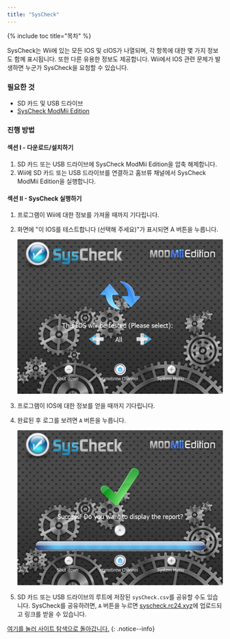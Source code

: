 ```yaml
---
title: "SysCheck"
---
```


{% include toc title="목차" %}

SysCheck는 Wii에 있는 모든 IOS 및 cIOS가 나열되며, 각 항목에 대한 몇 가지 정보도 함께 표시됩니다. 또한 다른 유용한 정보도 제공합니다. Wii에서 IOS 관련 문제가 발생하면 누군가 SysCheck을 요청할 수 있습니다.

### 필요한 것

* SD 카드 및 USB 드라이브
* [SysCheck ModMii Edition](https://oscwii.org/library/app/SysCheckME)

### 진행 방법
#### 섹션 I - 다운로드/설치하기

1. SD 카드 또는 USB 드라이브에 SysCheck ModMii Edition을 압축 해제합니다.
1. Wii에 SD 카드 또는 USB 드라이브를 연결하고 홈브류 채널에서 SysCheck ModMii Edition을 실행합니다.

#### 섹션 II - SysCheck 실행하기

1. 프로그램이 Wii에 대한 정보를 가져올 때까지 기다립니다.
1. 화면에 "이 IOS를 테스트합니다 (선택해 주세요)"가 표시되면 A 버튼을 누릅니다.

    ![](/images/homebrew/syscheck/syscheck_chooseios.png)

1. 프로그램이 IOS에 대한 정보를 얻을 때까지 기다립니다.
1. 완료된 후 로그를 보려면 `A` 버튼을 누릅니다.

    ![](/images/homebrew/syscheck/syscheck_success.png)

1. SD 카드 또는 USB 드라이브의 루트에 저장된 `sysCheck.csv`를 공유할 수도 있습니다. SysCheck를 공유하려면, `A` 버튼을 누르면 [syscheck.rc24.xyz](http://syscheck.rc24.xyz/)에 업로드되고 링크를 받을 수 있습니다.

[여기를 눌러 사이트 탐색으로 돌아갑니다.](site-navigation)
{: .notice--info}
